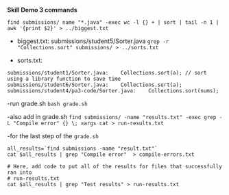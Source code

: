 **Skill Demo 3 commands**

`find submissions/ name "*.java" -exec wc -l {} + | sort | tail -n 1 | awk '{print $2}' > ../biggest.txt`

- biggest.txt: submissions/student5/Sorter.java
`grep -r "Collections.sort" submissions/ > ../sorts.txt`

- sorts.txt:
```
submissions/student1/Sorter.java:    Collections.sort(a); // sort using a library function to save time
submissions/student6/Sorter.java:    Collections.sort(a);
submissions/student4/pa3-code/Sorter.java:    Collections.sort(nums);
```

-run grade.sh
`bash grade.sh`

-also add in grade.sh
`find submissions/ -name "results.txt" -exec grep -L "Compile error" {} \; xargs cat > run-results.txt`

-for the last step of the `grade.sh`
```
all_results=`find submissions -name "result.txt"`
cat $all_results | grep "Compile error"  > compile-errors.txt

# Here, add code to put all of the results for files that successfully ran into
# run-results.txt
cat $all_results | grep "Test results" > run-results.txt

```
